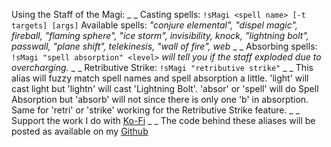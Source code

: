 Using the Staff of the Magi:
_ _
Casting spells:
`!sMagi <spell name> [-t targets] [args]`  Available spells: *"conjure elemental", "dispel magic", fireball, "flaming sphere", "ice storm", invisibility, knock, "lightning bolt", passwall, "plane shift", telekinesis, "wall of fire", web*
_ _
Absorbing spells:
`!sMagi "spell absorption" <level>`  *will tell you if the staff exploded due to overcharging.*
_ _
Retributive Strike:
`!sMagi "retributive strike"` 
_ _
This alias will fuzzy match spell names and spell absorption a little.  'light' will cast light but 'lightn' will cast 'Lightning Bolt'.  'absor' or 'spell' will do Spell Absorption but 'absorb' will not since there is only one 'b' in absorption.  Same for 'retri' or 'strike' working for the Retributive Strike feature.
_ _
Support the work I do with [Ko-Fi](https://ko-fi.com/thereverendb)
_ _
The code behind these aliases will be posted as available on my  [Github](https://github.com/TheReverendB/avrae-aliases)